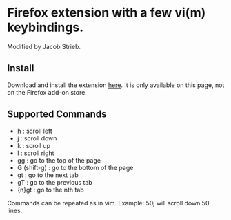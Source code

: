 # Firefox extension with a few vi(m) keybindings.

Modified by Jacob Strieb.

## Install

Download and install the extension
[here](https://github.com/jstrieb/vimkeybindings/releases/download/v2.1.0/vimkeybindings-2.1.0-fx.xpi).
It is only available on this page, not on the Firefox add-on store.

## Supported Commands

* h : scroll left
* j : scroll down
* k : scroll up
* l : scroll right
* gg : go to the top of the page
* G (shift-g) : go to the bottom of the page
* gt : go to the next tab
* gT : go to the previous tab
* {n}gt : go to the nth tab

Commands can be repeated as in vim. Example: 50j will scroll down 50 lines.
